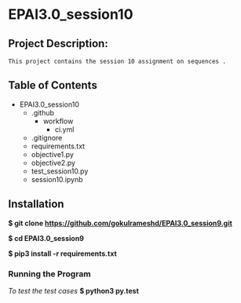 # EPAI3.0_session10

## Project Description:
    This project contains the session 10 assignment on sequences .


## Table of Contents
- EPAI3.0_session10
    - .github 
        - workflow    
            - ci.yml
    - .gitignore
    - requirements.txt
    - objective1.py
    - objective2.py
    - test_session10.py
    - session10.ipynb

## Installation

**$ git clone https://github.com/gokulrameshd/EPAI3.0_session9.git**

**$ cd EPAI3.0_session9**

**$ pip3 install -r requirements.txt**

### Running the Program
*To test the test cases* 
**$ python3 py.test** 


